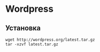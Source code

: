 # Wordpress
## Установка
```Shell
wget http://wordpress.org/latest.tar.gz
tar -xzvf latest.tar.gz
```
